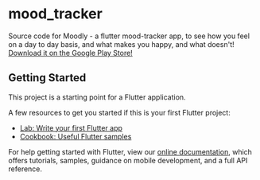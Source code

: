# mood_tracker

Source code for Moodly - a flutter mood-tracker app, to see how you feel on a day to day basis, and what makes you happy, and what doesn't! [Download it on the Google Play Store!](https://play.google.com/store/apps/details?id=com.jankycs.mood_tracker&hl=en)

## Getting Started

This project is a starting point for a Flutter application.

A few resources to get you started if this is your first Flutter project:

- [Lab: Write your first Flutter app](https://flutter.dev/docs/get-started/codelab)
- [Cookbook: Useful Flutter samples](https://flutter.dev/docs/cookbook)

For help getting started with Flutter, view our
[online documentation](https://flutter.dev/docs), which offers tutorials,
samples, guidance on mobile development, and a full API reference.
